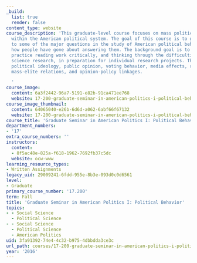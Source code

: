 ```yaml
---
_build:
  list: true
  render: false
content_type: website
course_description: 'This graduate-level course focuses on mass political behavior
  within the American political system. The goal of this course is to give an introduction
  to some of the major questions in the study of American political behavior, and
  how people have gone about answering them. The background goal is to help students
  practice reading work critically, and thinking through the difficulties of social
  science research, in preparation for individual research projects. The course examines
  political ideology, public opinion, voting behavior, media effects, racial attitudes,
  mass-elite relations, and opinion-policy linkages.

  '
course_image:
  content: 6a3f2442-96a7-5191-e82b-91ca471ee768
  website: 17-200-graduate-seminar-in-american-politics-i-political-behavior-fall-2016
course_image_thumbnail:
  content: 64065040-e26b-6d6d-a062-6abf66f67132
  website: 17-200-graduate-seminar-in-american-politics-i-political-behavior-fall-2016
course_title: 'Graduate Seminar in American Politics I: Political Behavior'
department_numbers:
- '17'
extra_course_numbers: ''
instructors:
  content:
  - 8f5ac48e-825a-f618-1962-7692fb37c5dc
  website: ocw-www
learning_resource_types:
- Written Assignments
legacy_uid: 29009241-6fdd-955e-8b3e-093d0c0d6561
level:
- Graduate
primary_course_number: '17.200'
term: Fall
title: 'Graduate Seminar in American Politics I: Political Behavior'
topics:
- - Social Science
  - Political Science
- - Social Science
  - Political Science
  - American Politics
uid: 3fa91392-74e4-4c32-b975-4dbbdda3ce3c
url_path: courses/17-200-graduate-seminar-in-american-politics-i-political-behavior-fall-2016
year: '2016'
---
```

